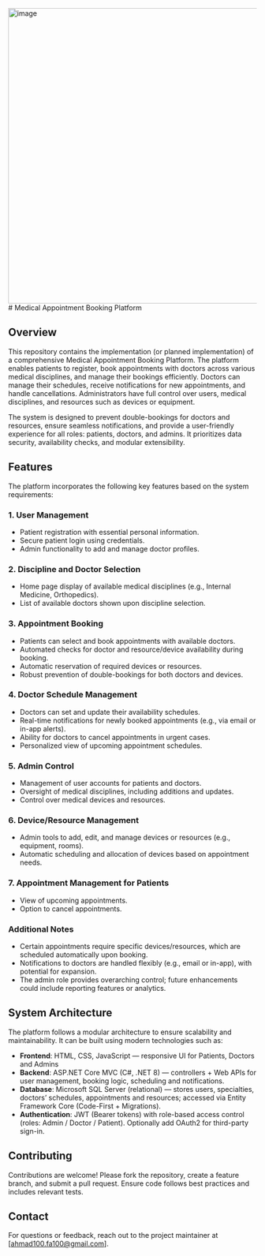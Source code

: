 <img width="1350" height="599" alt="image" src="https://github.com/user-attachments/assets/dd43fcbe-b2ae-4fca-bec9-a2eec8d84dde" />
# Medical Appointment Booking Platform

## Overview

This repository contains the implementation (or planned implementation) of a comprehensive Medical Appointment Booking Platform. The platform enables patients to register, book appointments with doctors across various medical disciplines, and manage their bookings efficiently. Doctors can manage their schedules, receive notifications for new appointments, and handle cancellations. Administrators have full control over users, medical disciplines, and resources such as devices or equipment.

The system is designed to prevent double-bookings for doctors and resources, ensure seamless notifications, and provide a user-friendly experience for all roles: patients, doctors, and admins. It prioritizes data security, availability checks, and modular extensibility.

## Features

The platform incorporates the following key features based on the system requirements:

### 1. User Management
- Patient registration with essential personal information.
- Secure patient login using credentials.
- Admin functionality to add and manage doctor profiles.

### 2. Discipline and Doctor Selection
- Home page display of available medical disciplines (e.g., Internal Medicine, Orthopedics).
- List of available doctors shown upon discipline selection.

### 3. Appointment Booking
- Patients can select and book appointments with available doctors.
- Automated checks for doctor and resource/device availability during booking.
- Automatic reservation of required devices or resources.
- Robust prevention of double-bookings for both doctors and devices.

### 4. Doctor Schedule Management
- Doctors can set and update their availability schedules.
- Real-time notifications for newly booked appointments (e.g., via email or in-app alerts).
- Ability for doctors to cancel appointments in urgent cases.
- Personalized view of upcoming appointment schedules.

### 5. Admin Control
- Management of user accounts for patients and doctors.
- Oversight of medical disciplines, including additions and updates.
- Control over medical devices and resources.

### 6. Device/Resource Management
- Admin tools to add, edit, and manage devices or resources (e.g., equipment, rooms).
- Automatic scheduling and allocation of devices based on appointment needs.

### 7. Appointment Management for Patients
- View of upcoming appointments.
- Option to cancel appointments.

### Additional Notes
- Certain appointments require specific devices/resources, which are scheduled automatically upon booking.
- Notifications to doctors are handled flexibly (e.g., email or in-app), with potential for expansion.
- The admin role provides overarching control; future enhancements could include reporting features or analytics.

## System Architecture

The platform follows a modular architecture to ensure scalability and maintainability. It can be built using modern technologies such as:

- **Frontend**: HTML, CSS, JavaScript — responsive UI for Patients, Doctors and Admins
- **Backend**: ASP.NET Core MVC (C#, .NET 8) — controllers + Web APIs for user management, booking logic, scheduling and notifications.
- **Database**: Microsoft SQL Server (relational) — stores users, specialties, doctors’ schedules, appointments and resources; accessed via Entity Framework Core (Code-First + Migrations).
- **Authentication**: JWT (Bearer tokens) with role-based access control (roles: Admin / Doctor / Patient). Optionally add OAuth2 for third-party sign-in.

## Contributing

Contributions are welcome! Please fork the repository, create a feature branch, and submit a pull request. Ensure code follows best practices and includes relevant tests.


## Contact

For questions or feedback, reach out to the project maintainer at [ahmad100.fa100@gmail.com].
